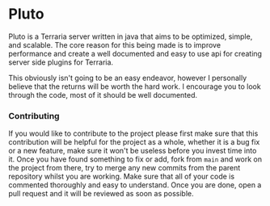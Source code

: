 # Pluto
Pluto is a Terraria server written in java that aims to be optimized, simple, and scalable.
The core reason for this being made is to improve performance and create a well documented
and easy to use api for creating server side plugins for Terraria.

This obviously isn't going to be an easy endeavor, however I personally believe that the
returns will be worth the hard work. I encourage you to look through the code, most of it
should be well documented.

### Contributing
If you would like to contribute to the project please first make sure that this contribution
will be helpful for the project as a whole, whether it is a bug fix or a new feature, make
sure it won't be useless before you invest time into it. Once you have found something to
fix or add, fork from `main` and work on the project from there, try to merge any new commits
from the parent repository whilst you are working. Make sure that all of your code is commented
thoroughly and easy to understand. Once you are done, open a pull request and it will be reviewed
as soon as possible.